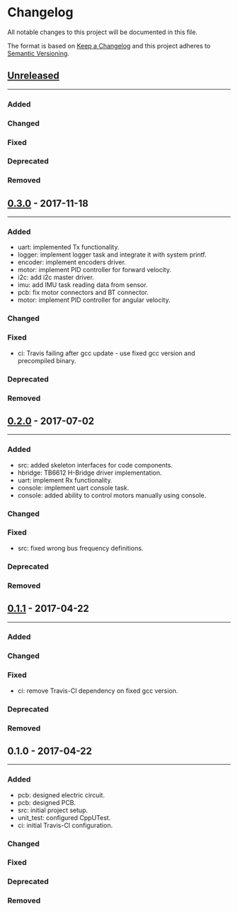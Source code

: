 Changelog
============
All notable changes to this project will be documented in this file.

The format is based on [Keep a Changelog](http://keepachangelog.com/en/1.0.0/)
and this project adheres to [Semantic Versioning](http://semver.org/spec/v2.0.0.html).

## [Unreleased]
------------------------

### Added

### Changed

### Fixed

### Deprecated

### Removed

## [0.3.0] - 2017-11-18
------------------------

### Added
- uart: implemented Tx functionality.
- logger: implement logger task and integrate it with system printf.
- encoder: implement encoders driver.
- motor: implement PID controller for forward velocity.
- i2c: add i2c master driver.
- imu: add IMU task reading data from sensor.
- pcb: fix motor connectors and BT connector.
- motor: implement PID controller for angular velocity.

### Changed

### Fixed
- ci: Travis failing after gcc update - use fixed gcc version and precompiled binary.

### Deprecated

### Removed

## [0.2.0] - 2017-07-02
------------------------

### Added
- src: added skeleton interfaces for code components.
- hbridge: TB6612 H-Bridge driver implementation.
- uart: implement Rx functionality.
- console: implement uart console task.
- console: added ability to control motors manually using console.

### Changed

### Fixed
- src: fixed wrong bus frequency definitions.

### Deprecated

### Removed

## [0.1.1] - 2017-04-22
------------------------

### Added

### Changed

### Fixed
- ci: remove Travis-CI dependency on fixed gcc version.

### Deprecated

### Removed

## 0.1.0 - 2017-04-22
------------------------

### Added
- pcb: designed electric circuit.
- pcb: designed PCB.
- src: initial project setup.
- unit_test: configured CppUTest.
- ci: initial Travis-CI configuration.

### Changed

### Fixed

### Deprecated

### Removed


[Unreleased]: https://github.com/ucgosupl/mm_legend_v2/compare/v0.3.0...dev
[0.1.1]: https://github.com/ucgosupl/mm_legend_v2/compare/v0.1.0...v0.1.1
[0.2.0]: https://github.com/ucgosupl/mm_legend_v2/compare/v0.1.1...0.2.0
[0.3.0]: https://github.com/ucgosupl/mm_legend_v2/compare/0.2.0...v0.3.0